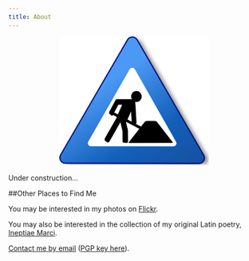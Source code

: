 ```yaml
---
title: About
---
```


<div style="width:100%; text-align:center;">
<a href="https://commons.wikimedia.org/wiki/File:Ambox_warning_blue_construction.svg">
<img width="300px" src="images/under-construction.jpg" alt="Under construction"></img>
</a>
</div>

Under construction…

##Other Places to Find Me

You may be interested in my photos on [Flickr](https://www.flickr.com/photos/zuocius/).

You may also be interested in the collection of my original Latin poetry, [Ineptiae
Marci](http://ineptiae.tumblr.com).

[Contact me by email](mailto:marc@disputation.es) ([PGP key here](https://sks-keyservers.net/pks/lookup?op=get&search=0xCD712062CF2A5857)).
